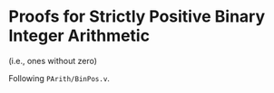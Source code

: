 # Proofs for Strictly Positive Binary Integer Arithmetic

(i.e., ones without zero)

Following `PArith/BinPos.v`.